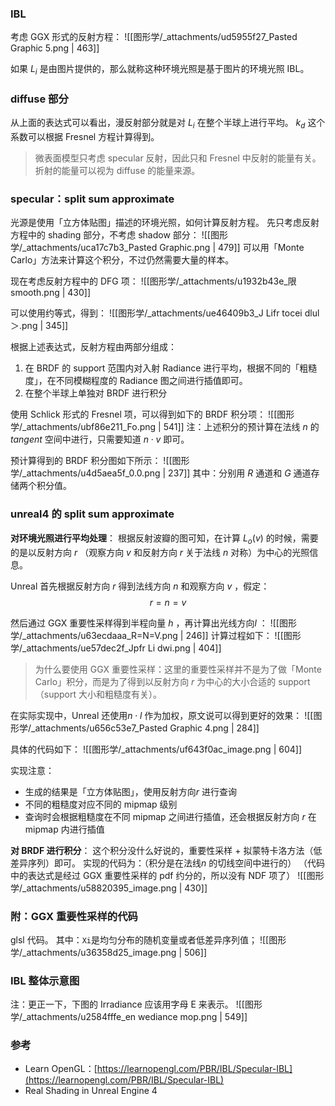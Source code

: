 
### IBL
考虑 GGX 形式的反射方程：
![[图形学/_attachments/ud5955f27_Pasted Graphic 5.png | 463]]

如果 $L_i$ 是由图片提供的，那么就称这种环境光照是基于图片的环境光照 IBL。


### diffuse 部分
从上面的表达式可以看出，漫反射部分就是对 $L_i$ 在整个半球上进行平均。
$k_d$ 这个系数可以根据 Fresnel 方程计算得到。
> 微表面模型只考虑 specular 反射，因此只和 Fresnel 中反射的能量有关。
> 折射的能量可以视为 diffuse 的能量来源。



### specular：split sum approximate
光源是使用「立方体贴图」描述的环境光照，如何计算反射方程。
先只考虑反射方程中的 shading 部分，不考虑 shadow 部分：
![[图形学/_attachments/uca17c7b3_Pasted Graphic.png | 479]]
可以用「Monte Carlo」方法来计算这个积分，不过仍然需要大量的样本。

现在考虑反射方程中的 DFG 项：
![[图形学/_attachments/u1932b43e_限smooth.png | 430]]

可以使用约等式，得到：
![[图形学/_attachments/ue46409b3_J Lifr tocei dlul ＞.png | 345]]

根据上述表达式，反射方程由两部分组成：

1. 在 BRDF 的 support 范围内对入射 Radiance 进行平均，根据不同的「粗糙度」，在不同模糊程度的 Radiance 图之间进行插值即可。
2. 在整个半球上单独对 BRDF 进行积分

使用 Schlick 形式的 Fresnel 项，可以得到如下的 BRDF 积分项：
![[图形学/_attachments/ubf86e211_Fo.png | 541]]
注：上述积分的预计算在法线 $n$ 的 $tangent$ 空间中进行，只需要知道 $n\cdot v$ 即可。

预计算得到的 BRDF 积分图如下所示：
![[图形学/_attachments/u4d5aea5f_0.0.png | 237]]
其中：分别用 $R$ 通道和 $G$ 通道存储两个积分值。


### unreal4 的 split sum approximate
**对环境光照进行平均处理**：
根据反射波瓣的图可知，在计算 $L_o(v)$  的时候，需要的是以反射方向 $r$ （观察方向 $v$  和反射方向 $r$ 关于法线 $n$ 对称）为中心的光照信息。

Unreal 首先根据反射方向 $r$ 得到法线方向 $n$ 和观察方向 $v$ ，假定：
$$r = n = v$$

然后通过 GGX 重要性采样得到半程向量 $h$ ，再计算出光线方向$l$ ：
![[图形学/_attachments/u63ecdaaa_R=N=V.png | 246]]
计算过程如下：
![[图形学/_attachments/ue57dec2f_Jpfr Li dwi.png | 404]]
> 为什么要使用 GGX 重要性采样：这里的重要性采样并不是为了做「Monte Carlo」积分，而是为了得到以反射方向 $r$ 为中心的大小合适的 support（support 大小和粗糙度有关）。


在实际实现中，Unreal 还使用$n \cdot l$ 作为加权，原文说可以得到更好的效果：
![[图形学/_attachments/u656c53e7_Pasted Graphic 4.png | 284]]

具体的代码如下：
![[图形学/_attachments/uf643f0ac_image.png | 604]]

实现注意：

- 生成的结果是「立方体贴图」，使用反射方向$r$ 进行查询
- 不同的粗糙度对应不同的 mipmap 级别
- 查询时会根据粗糙度在不同 mipmap 之间进行插值，还会根据反射方向 $r$ 在 mipmap 内进行插值

**对 BRDF 进行积分**：
这个积分没什么好说的，重要性采样 + 拟蒙特卡洛方法（低差异序列）即可。
实现的代码为：（积分是在法线$n$ 的切线空间中进行的）
（代码中的表达式是经过 GGX 重要性采样的 pdf 约分的，所以没有 NDF 项了）
![[图形学/_attachments/u58820395_image.png | 430]]


### 附：GGX 重要性采样的代码
glsl 代码。
其中：`Xi`是均匀分布的随机变量或者低差异序列值；
![[图形学/_attachments/u36358d25_image.png | 506]]


### IBL 整体示意图
注：更正一下，下图的 Irradiance 应该用字母 E 来表示。
![[图形学/_attachments/u2584fffe_en wediance mop.png | 549]]


### 参考

- Learn OpenGL：[https://learnopengl.com/PBR/IBL/Specular-IBL](https://learnopengl.com/PBR/IBL/Specular-IBL)
- Real Shading in Unreal Engine 4

